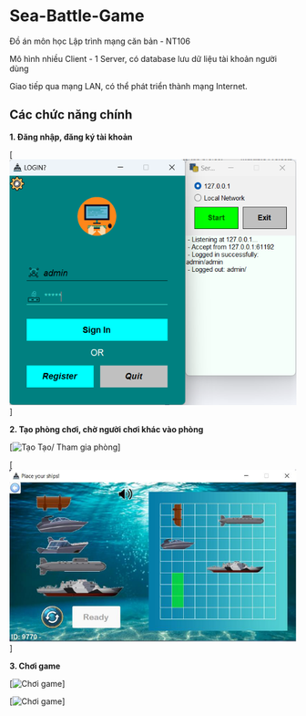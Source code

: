 # Sea-Battle-Game

Đồ án môn học Lập trình mạng căn bản - NT106

Mô hình nhiều Client - 1 Server, có database lưu dữ liệu tài khoản người dùng

Giao tiếp qua mạng LAN, có thể phát triển thành mạng Internet. 

## Các chức năng chính
**1. Đăng nhập, đăng ký tài khoản**

[![Đăng nhập](https://github.com/ptu1710/Sea-Battle-Game/blob/master/img/7.png)]

**2. Tạo phòng chơi, chờ người chơi khác vào phòng**

[![Tạo Tạo/ Tham gia phòng](https://github.com/ptu1710/Sea-Battle-Game/blob/master/img/1.png)]

[![Tạo/ Tham gia phòng](https://github.com/ptu1710/Sea-Battle-Game/blob/master/img/2.png)]

**3. Chơi game**

[![Chơi game](https://github.com/ptu1710/Sea-Battle-Game/blob/master/img/3.png)]

[![Chơi game](https://github.com/ptu1710/Sea-Battle-Game/blob/master/img/4.png)]